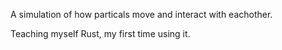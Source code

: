 A simulation of how particals move and interact with eachother.

Teaching myself Rust, my first time using it.

